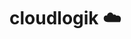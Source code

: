 # cloudlogik ☁️ 


<!---
cloudlogik/cloudlogik is a ✨ special ✨ repository because its `README.md` (this file) appears on your GitHub profile.
You can click the Preview link to take a look at your changes.
--->
